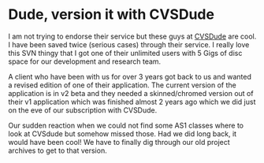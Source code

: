 # Dude, version it with CVSDude

I am not trying to endorse their service but these guys at [CVSDude](http://www.cvsdude.org/) are cool. I have been saved twice (serious cases) through their service. I really love this SVN thingy that I got one of their unlimited users with 5 Gigs of disc space for our development and research team.

A client who have been with us for over 3 years got back to us and wanted a revised edition of one of their application. The current version of the application is in v2 beta and they needed a skinned/chromed version out of their v1 application which was finished almost 2 years ago which we did just on the eve of our subscription with CVSDude.

Our sudden reaction when we could not find some AS1 classes where to look at CVSdude but somehow missed those. Had we did long back, it would have been cool! We have to finally dig through our old project archives to get to that version.